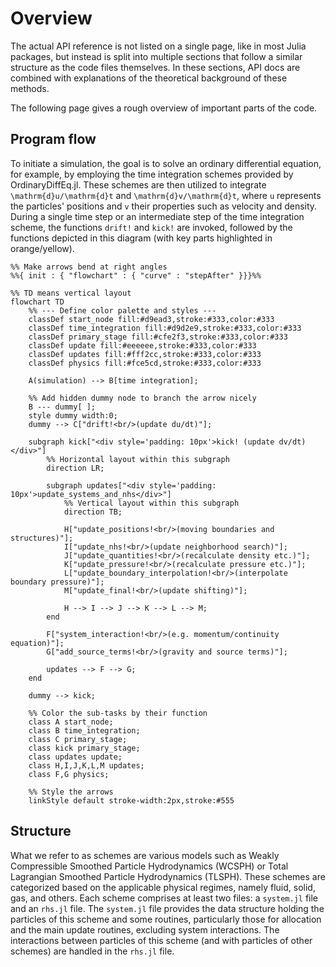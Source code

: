 # Overview
The actual API reference is not listed on a single page, like in most Julia packages,
but instead is split into multiple sections that follow a similar structure
as the code files themselves.
In these sections, API docs are combined with explanations of the theoretical background
of these methods.

The following page gives a rough overview of important parts of the code.

## Program flow

To initiate a simulation, the goal is to solve an ordinary differential equation, for example,
by employing the time integration schemes provided by OrdinaryDiffEq.jl. These schemes are then
utilized to integrate ``\mathrm{d}u/\mathrm{d}t`` and ``\mathrm{d}v/\mathrm{d}t``, where ``u``
represents the particles' positions and ``v`` their properties such as velocity and density.
During a single time step or an intermediate step of the time integration scheme, the functions
`drift!` and `kick!` are invoked, followed by the functions depicted in this diagram
(with key parts highlighted in orange/yellow).

```mermaid
%% Make arrows bend at right angles
%%{ init : { "flowchart" : { "curve" : "stepAfter" }}}%%

%% TD means vertical layout
flowchart TD
    %% --- Define color palette and styles ---
    classDef start_node fill:#d9ead3,stroke:#333,color:#333
    classDef time_integration fill:#d9d2e9,stroke:#333,color:#333
    classDef primary_stage fill:#cfe2f3,stroke:#333,color:#333
    classDef update fill:#eeeeee,stroke:#333,color:#333
    classDef updates fill:#fff2cc,stroke:#333,color:#333
    classDef physics fill:#fce5cd,stroke:#333,color:#333

    A(simulation) --> B[time integration];

    %% Add hidden dummy node to branch the arrow nicely
    B --- dummy[ ];
    style dummy width:0;
    dummy --> C["drift!<br/>(update du/dt)"];

    subgraph kick["<div style='padding: 10px'>kick! (update dv/dt)</div>"]
        %% Horizontal layout within this subgraph
        direction LR;

        subgraph updates["<div style='padding: 10px'>update_systems_and_nhs</div>"]
            %% Vertical layout within this subgraph
            direction TB;

            H["update_positions!<br/>(moving boundaries and structures)"];
            I["update_nhs!<br/>(update neighborhood search)"];
            J["update_quantities!<br/>(recalculate density etc.)"];
            K["update_pressure!<br/>(recalculate pressure etc.)"];
            L["update_boundary_interpolation!<br/>(interpolate boundary pressure)"];
            M["update_final!<br/>(update shifting)"];

            H --> I --> J --> K --> L --> M;
        end

        F["system_interaction!<br/>(e.g. momentum/continuity equation)"];
        G["add_source_terms!<br/>(gravity and source terms)"];

        updates --> F --> G;
    end

    dummy --> kick;

    %% Color the sub-tasks by their function
    class A start_node;
    class B time_integration;
    class C primary_stage;
    class kick primary_stage;
    class updates update;
    class H,I,J,K,L,M updates;
    class F,G physics;

    %% Style the arrows
    linkStyle default stroke-width:2px,stroke:#555
```

## Structure
What we refer to as schemes are various models such as Weakly Compressible Smoothed Particle Hydrodynamics (WCSPH)
or Total Lagrangian Smoothed Particle Hydrodynamics (TLSPH). These schemes are categorized based on the applicable
physical regimes, namely fluid, solid, gas, and others. Each scheme comprises at least two files: a `system.jl` file
and an `rhs.jl` file. The `system.jl` file provides the data structure holding the particles of this scheme and some
routines, particularly those for allocation and the main update routines, excluding system interactions.
The interactions between particles of this scheme (and with particles of other schemes) are handled in the `rhs.jl` file.
